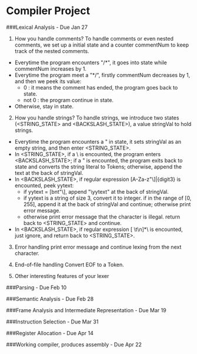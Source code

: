 Compiler Project
=====

###Lexical Analysis - Due Jan 27

1. How you handle comments?
To handle comments or even nested comments, we set up a initial state <INITIAL> and a counter commentNum to keep track of the nested comments. 
- Everytime the program encounters "/*", it goes into <COMMENT> state while commentNum increases by 1.
- Everytime the program meet a "*/", firstly commentNum decreases by 1, and then we peek its value:
	- 0 : it means the comment has ended, the program goes back to <INITIAL> state.
	- not 0 : the program continue in <COMMENT> state.
- Otherwise, stay in <COMMENT> state.

2. How you handle strings?
To handle strings, we introduce two states (<STRING_STATE> and <BACKSLASH_STATE>), a value stringVal to hold strings.
- Everytime the program encounters a " in <INITIAL> state, it sets stringVal as an empty string, and then enter <STRING_STATE>.
- In <STRING_STATE>, if a \ is encounted, the program enters <BACKSLASH_STATE>; if a " is encounted, the program exits back to <INITIAL> state and converts the string literal to Tokens; otherwise, append the text at the back of stringVal.
- In <BACKSLASH_STATE>, if regular expression [A-Za-z\"\\]|{digit3} is encounted, peek yytext:
	- if yytext = [bnt\"\\], append "\yytext" at the back of stringVal.
	- if yytext is a string of size 3, convert it to integer. if in the range of [0, 255], append it at the back of stringVal and continue; otherwise print error message.
	- otherwise print error message that the character is illegal.
return back to <STRING_STATE> and continue.
- In <BACKSLASH_STATE>, if regular expression [ \t\n]*\\ is encounted, just ignore, and return back to <STRING_STATE>.

3. Error handling
print error message and continue lexing from the next character.

4. End-of-file handling
Convert EOF to a Token.

5. Other interesting features of your lexer

###Parsing - Due Feb 10


###Semantic Analysis - Due Feb 28


###Frame Analysis and Intermediate Representation - Due Mar 19


###Instruction Selection - Due Mar 31


###Register Allocation - Due Apr 14


###Working compiler, produces assembly - Due Apr 22
